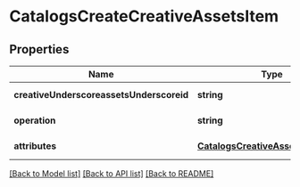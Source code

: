 # CatalogsCreateCreativeAssetsItem

## Properties
Name | Type | Description | Notes
------------ | ------------- | ------------- | -------------
**creativeUnderscoreassetsUnderscoreid** | **string** |  | [default to null]
**operation** | **string** |  | [default to null]
**attributes** | [**CatalogsCreativeAssetsAttributes**](CatalogsCreativeAssetsAttributes.md) |  | [default to null]

[[Back to Model list]](../README.md#documentation-for-models) [[Back to API list]](../README.md#documentation-for-api-endpoints) [[Back to README]](../README.md)


